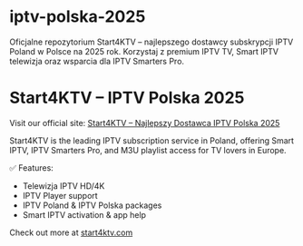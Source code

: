 # iptv-polska-2025
Oficjalne repozytorium Start4KTV – najlepszego dostawcy subskrypcji IPTV Poland w Polsce na 2025 rok. Korzystaj z premium IPTV TV, Smart IPTV telewizja oraz wsparcia dla IPTV Smarters Pro.
# Start4KTV – IPTV Polska 2025

Visit our official site: [Start4KTV – Najlepszy Dostawca IPTV Polska 2025](https://www.start4ktv.com)

Start4KTV is the leading IPTV subscription service in Poland, offering Smart IPTV, IPTV Smarters Pro, and M3U playlist access for TV lovers in Europe.

✅ Features:
- Telewizja IPTV HD/4K
- IPTV Player support
- IPTV Poland & IPTV Polska packages
- Smart IPTV activation & app help

Check out more at [start4ktv.com](https://www.start4ktv.com)
